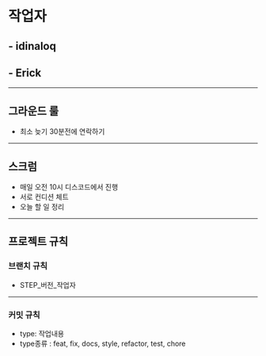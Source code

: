 # 작업자
## - idinaloq
## - Erick  

---
## 그라운드 룰 
- 최소 늦기 30분전에 연락하기  

---
## 스크럼
- 매일 오전 10시 디스코드에서 진행
- 서로 컨디션 체트
- 오늘 할 일 정리

---
## 프로젝트 규칙
### 브랜치 규칙
- STEP_버전_작업자 

---
### 커밋 규칙
- type: 작업내용
- type종류 : feat, fix, docs, style, refactor, test, chore
